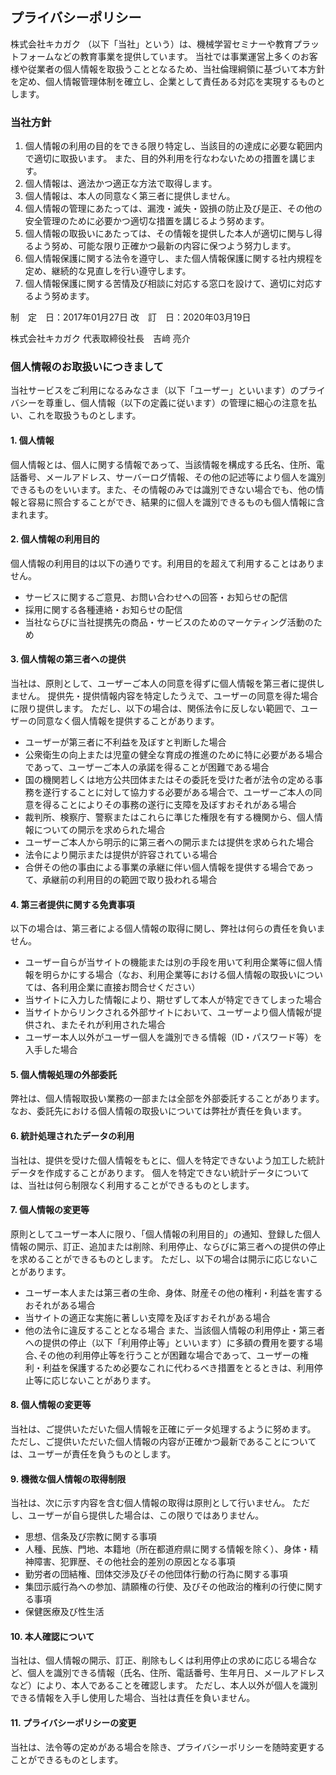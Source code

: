 ## プライバシーポリシー

株式会社キカガク （以下「当社」という）は、機械学習セミナーや教育プラットフォームなどの教育事業を提供しています。
当社では事業運営上多くのお客様や従業者の個人情報を取扱うこととなるため、当社倫理綱領に基づいて本方針を定め、個人情報管理体制を確立し、企業として責任ある対応を実現するものとします。

### 当社方針

1. 個人情報の利用の目的をできる限り特定し、当該目的の達成に必要な範囲内で適切に取扱います。
   また、目的外利用を行なわないための措置を講じます。
2. 個人情報は、適法かつ適正な方法で取得します。
3. 個人情報は、本人の同意なく第三者に提供しません。
4. 個人情報の管理にあたっては、漏洩・滅失・毀損の防止及び是正、その他の安全管理のために必要かつ適切な措置を講じるよう努めます。
5. 個人情報の取扱いにあたっては、その情報を提供した本人が適切に関与し得るよう努め、可能な限り正確かつ最新の内容に保つよう努力します。
6. 個人情報保護に関する法令を遵守し、また個人情報保護に関する社内規程を定め、継続的な見直しを行い遵守します。
7. 個人情報保護に関する苦情及び相談に対応する窓口を設けて、適切に対応するよう努めます。

制　定　日：2017年01月27日
改　訂　日：2020年03月19日

株式会社キカガク
代表取締役社長　吉﨑 亮介

### 個人情報のお取扱いにつきまして

当社サービスをご利用になるみなさま（以下「ユーザー」といいます）のプライバシーを尊重し、個人情報（以下の定義に従います）の管理に細心の注意を払い、これを取扱うものとします。

#### 1. 個人情報
個人情報とは、個人に関する情報であって、当該情報を構成する氏名、住所、電話番号、メールアドレス、サーバーログ情報、その他の記述等により個人を識別できるものをいいます。また、その情報のみでは識別できない場合でも、他の情報と容易に照合することができ、結果的に個人を識別できるものも個人情報に含まれます。

#### 2. 個人情報の利用目的
個人情報の利用目的は以下の通りです。利用目的を超えて利用することはありません。

- サービスに関するご意見、お問い合わせへの回答・お知らせの配信
- 採用に関する各種連絡・お知らせの配信
- 当社ならびに当社提携先の商品・サービスのためのマーケティング活動のため

#### 3. 個人情報の第三者への提供
当社は、原則として、ユーザーご本人の同意を得ずに個人情報を第三者に提供しません。
提供先・提供情報内容を特定したうえで、ユーザーの同意を得た場合に限り提供します。
ただし、以下の場合は、関係法令に反しない範囲で、ユーザーの同意なく個人情報を提供することがあります。

- ユーザーが第三者に不利益を及ぼすと判断した場合
- 公衆衛生の向上または児童の健全な育成の推進のために特に必要がある場合であって、ユーザーご本人の承諾を得ることが困難である場合
- 国の機関若しくは地方公共団体またはその委託を受けた者が法令の定める事務を遂行することに対して協力する必要がある場合で、ユーザーご本人の同意を得ることによりその事務の遂行に支障を及ぼすおそれがある場合
- 裁判所、検察庁、警察またはこれらに準じた権限を有する機関から、個人情報についての開示を求められた場合
- ユーザーご本人から明示的に第三者への開示または提供を求められた場合
- 法令により開示または提供が許容されている場合
- 合併その他の事由による事業の承継に伴い個人情報を提供する場合であって、承継前の利用目的の範囲で取り扱われる場合

#### 4. 第三者提供に関する免責事項
以下の場合は、第三者による個人情報の取得に関し、弊社は何らの責任を負いません。

- ユーザー自らが当サイトの機能または別の手段を用いて利用企業等に個人情報を明らかにする場合（なお、利用企業等における個人情報の取扱いについては、各利用企業に直接お問合せください）
- 当サイトに入力した情報により、期せずして本人が特定できてしまった場合
- 当サイトからリンクされる外部サイトにおいて、ユーザーより個人情報が提供され、またそれが利用された場合
- ユーザー本人以外がユーザー個人を識別できる情報（ID・パスワード等）を入手した場合

#### 5. 個人情報処理の外部委託
弊社は、個人情報取扱い業務の一部または全部を外部委託することがあります。
なお、委託先における個人情報の取扱いについては弊社が責任を負います。

#### 6. 統計処理されたデータの利用
当社は、提供を受けた個人情報をもとに、個人を特定できないよう加工した統計データを作成することがあります。
個人を特定できない統計データについては、当社は何ら制限なく利用することができるものとします。

#### 7. 個人情報の変更等
原則としてユーザー本人に限り、「個人情報の利用目的」の通知、登録した個人情報の開示、訂正、追加または削除、利用停止、ならびに第三者への提供の停止を求めることができるものとします。
ただし、以下の場合は開示に応じないことがあります。

- ユーザー本人または第三者の生命、身体、財産その他の権利・利益を害するおそれがある場合
- 当サイトの適正な実施に著しい支障を及ぼすおそれがある場合
- 他の法令に違反することとなる場合
  また、当該個人情報の利用停止・第三者への提供の停止（以下「利用停止等」といいます）に多額の費用を要する場合､その他の利用停止等を行うことが困難な場合であって、ユーザーの権利・利益を保護するため必要なこれに代わるべき措置をとるときは、利用停止等に応じないことがあります。

#### 8. 個人情報の変更等
当社は、ご提供いただいた個人情報を正確にデータ処理するように努めます。
ただし、ご提供いただいた個人情報の内容が正確かつ最新であることについては、ユーザーが責任を負うものとします。

#### 9. 機微な個人情報の取得制限
当社は、次に示す内容を含む個人情報の取得は原則として行いません。
ただし、ユーザーが自ら提供した場合は、この限りではありません。

- 思想、信条及び宗教に関する事項
- 人種、民族、門地、本籍地（所在都道府県に関する情報を除く）、身体・精神障害、犯罪歴、その他社会的差別の原因となる事項
- 勤労者の団結権、団体交渉及びその他団体行動の行為に関する事項
- 集団示威行為への参加、請願権の行使、及びその他政治的権利の行使に関する事項
- 保健医療及び性生活

#### 10. 本人確認について
当社は、個人情報の開示、訂正、削除もしくは利用停止の求めに応じる場合など、個人を識別できる情報（氏名、住所、電話番号、生年月日、メールアドレスなど）により、本人であることを確認します。
ただし、本人以外が個人を識別できる情報を入手し使用した場合、当社は責任を負いません。

#### 11. プライバシーポリシーの変更
当社は、法令等の定めがある場合を除き、プライバシーポリシーを随時変更することができるものとします。